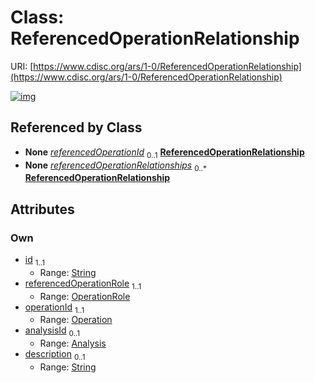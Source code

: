 
# Class: ReferencedOperationRelationship




URI: [https://www.cdisc.org/ars/1-0/ReferencedOperationRelationship](https://www.cdisc.org/ars/1-0/ReferencedOperationRelationship)


[![img](https://yuml.me/diagram/nofunky;dir:TB/class/[Analysis]<analysisId%200..1-%20[ReferencedOperationRelationship&#124;id:string;referencedOperationRole:OperationRole;description:string%20%3F],[Operation]<operationId%201..1-%20[ReferencedOperationRelationship],[ReferencedAnalysisOperation]-%20referencedOperationId%200..1>[ReferencedOperationRelationship],[Operation]++-%20referencedOperationRelationships%200..*>[ReferencedOperationRelationship],[ReferencedAnalysisOperation],[Operation],[Analysis])](https://yuml.me/diagram/nofunky;dir:TB/class/[Analysis]<analysisId%200..1-%20[ReferencedOperationRelationship&#124;id:string;referencedOperationRole:OperationRole;description:string%20%3F],[Operation]<operationId%201..1-%20[ReferencedOperationRelationship],[ReferencedAnalysisOperation]-%20referencedOperationId%200..1>[ReferencedOperationRelationship],[Operation]++-%20referencedOperationRelationships%200..*>[ReferencedOperationRelationship],[ReferencedAnalysisOperation],[Operation],[Analysis])

## Referenced by Class

 *  **None** *[referencedOperationId](referencedOperationId.md)*  <sub>0..1</sub>  **[ReferencedOperationRelationship](ReferencedOperationRelationship.md)**
 *  **None** *[referencedOperationRelationships](referencedOperationRelationships.md)*  <sub>0..\*</sub>  **[ReferencedOperationRelationship](ReferencedOperationRelationship.md)**

## Attributes


### Own

 * [id](id.md)  <sub>1..1</sub>
     * Range: [String](types/String.md)
 * [referencedOperationRole](referencedOperationRole.md)  <sub>1..1</sub>
     * Range: [OperationRole](OperationRole.md)
 * [operationId](operationId.md)  <sub>1..1</sub>
     * Range: [Operation](Operation.md)
 * [analysisId](analysisId.md)  <sub>0..1</sub>
     * Range: [Analysis](Analysis.md)
 * [description](description.md)  <sub>0..1</sub>
     * Range: [String](types/String.md)
